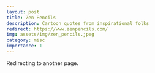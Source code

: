 ```yaml
---
layout: post
title: Zen Pencils
description: Cartoon quotes from inspirational folks 
redirect: https://www.zenpencils.com/
img: assets/img/zen_pencils.jpeg
category: misc
importance: 1
---
```


Redirecting to another page.
